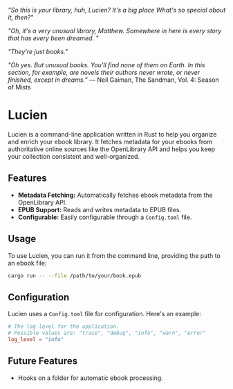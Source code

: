 *“So this is your library, huh, Lucien? It's a big place What's so special about it, then?"*

*"Oh, it's a very unusual library, Matthew. Somewhere in here is every story that has every been dreamed. "*

*"They're just books."*

*"Oh yes. But unusual books. You'll find none of them on Earth. In this section, for example, are novels their authors never wrote, or never finished, except in dreams.”*
— Neil Gaiman, The Sandman, Vol. 4: Season of Mists

# Lucien

Lucien is a command-line application written in Rust to help you organize and enrich your ebook library. It fetches metadata for your ebooks from authoritative online sources like the OpenLibrary API and helps you keep your collection consistent and well-organized.

## Features

*   **Metadata Fetching:** Automatically fetches ebook metadata from the OpenLibrary API.
*   **EPUB Support:** Reads and writes metadata to EPUB files.
*   **Configurable:** Easily configurable through a `Config.toml` file.

## Usage

To use Lucien, you can run it from the command line, providing the path to an ebook file:

```bash
cargo run -- --file /path/to/your/book.epub
```

## Configuration

Lucien uses a `Config.toml` file for configuration. Here's an example:

```toml
# The log level for the application.
# Possible values are: "trace", "debug", "info", "warn", "error"
log_level = "info"
```

## Future Features

*   Hooks on a folder for automatic ebook processing.